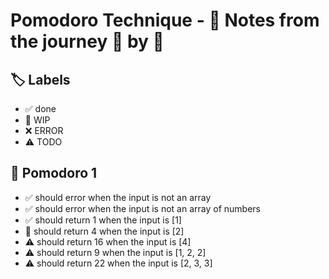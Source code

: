 # Pomodoro Technique - 📝 Notes from the journey 🍅 by 🍅


## 🏷️ Labels

- ✅ done
- 🚧 WIP
- ❌ ERROR
- ⚠ TODO

## 🍅 Pomodoro 1

- ✅ should error when the input is not an array
- ✅ should error when the input is not an array of numbers
- ✅ should return 1 when the input is [1]
- 🚧 should return 4 when the input is [2]
- ⚠ should return 16 when the input is [4]
- ⚠ should return 9 when the input is [1, 2, 2]
- ⚠ should return 22 when the input is [2, 3, 3]
